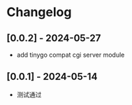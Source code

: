# Changelog

## [0.0.2] - 2024-05-27

- add tinygo compat cgi server module

## [0.0.1] - 2024-05-14

- 测试通过
